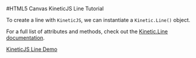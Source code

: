 
#HTML5 Canvas KineticJS Line Tutorial

To create a line with `KineticJS`, we can instantiate a `Kinetic.Line()` object.

For a full list of attributes and methods, check out the [Kinetic.Line documentation](http://lavrton.github.io/KineticJS/api/Kinetic.Line.html).

<a class="jsbin-embed" href="http://jsbin.com/yaveki/1/embed?js,output">KineticJS Line Demo</a><script src="http://static.jsbin.com/js/embed.js"></script>